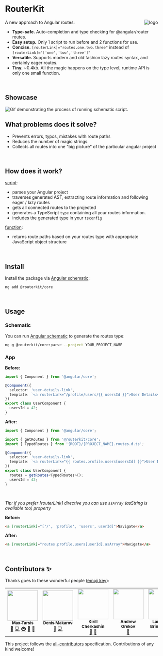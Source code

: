 # RouterKit

<a href="https://routeshub.gitbook.io/docs"><img src="https://raw.githubusercontent.com/retarsis/routerkit/master/assets/logo.png" align="right" alt="logo" /></a>

A new approach to Angular routes:

- **Type-safe.** Auto-completion and type checking for @angular/router routes.
- **Easy setup.** Only 1 script to run before and 2 functions for use.
- **Concise.** `[routerLink]="routes.one.two.three"` instead of `[routerLink]="['one','two','three']"`
- **Versatile.** Supports modern and old fashion lazy routes syntax, and certainly eager routes.
- **Tiny.** ~0.4kb. All the magic happens on the type level, runtime API is only one small function.

<br/>

## Showcase

<img src="https://raw.githubusercontent.com/retarsis/routerkit/master/assets/concise.gif" alt="Gif demonstrating the process of running schematic script." align="center">

<br/>

## What problems does it solve?

- Prevents errors, typos, mistakes with route paths
- Reduces the number of magic strings
- Collects all routes into one "big picture" of the particular angular project

<br/>

## How does it work?

[script](https://github.com/retarsis/routerkit/blob/master/package/src/parse/index.ts):

- parses your Angular project
- traverses generated AST, extracting route information and following eager / lazy routes
- gets all connected routes to the projected
- generates a TypeScript `type` containing all your routes information.
- includes the generated type in your `tsconfig`

[function](https://github.com/retarsis/routerkit/blob/1e9e55c8e66b44a1ac1d841a0f5aacc3d28b2989/package/src/core/getRoutes.ts#L1):

- returns route paths based on your routes type with appropriate JavaScript object structure

<br/>

## Install

Install the package via [Angular schematic](https://angular.io/guide/schematics-for-libraries):

```sh
ng add @routerkit/core
```

<br/>

## Usage

### Schematic

You can run [Angular schematic](https://angular.io/guide/schematics) to generate the routes type:

```sh
ng g @routerkit/core:parse --project YOUR_PROJECT_NAME
```

### App

**Before:**

```typescript
import { Component } from '@angular/core';

@Component({
  selector: 'user-details-link',
  template: `<a routerLink="/profile/users/{{ usersId }}">User Details</a>`
})
export class UserComponent {
  usersId = 42;
}
```

**After:**

```typescript
import { Component } from '@angular/core';

import { getRoutes } from '@routerkit/core';
import { TypedRoutes } from '{ROOT}/{PROJECT_NAME}.routes.d.ts';

@Component({
  selector: 'user-details-link',
  template: `<a routerLink="{{ routes.profile.users[usersId] }}">User Details</a>`
})
export class UserComponent {
  routes = getRoutes<TypedRoutes>();
  usersId = 42;
}
```

<br/>

_Tip: if you prefer [routerLink] directive you can use `asArray` (asString is available too) property_

**Before:**

```html
<a [routerLink]="['/', 'profile', 'users', userId]">Navigate</a>
```

**After:**

```html
<a [routerLink]="routes.profile.users[userId].asArray">Navigate</a>
```

<br/>

## Contributors ✨

Thanks goes to these wonderful people ([emoji key](https://allcontributors.org/docs/en/emoji-key)):

<!-- ALL-CONTRIBUTORS-LIST:START - Do not remove or modify this section -->
<!-- prettier-ignore-start -->
<!-- markdownlint-disable -->
<table>
  <tr>
    <td align="center"><a href="https://github.com/retarsis"><img src="https://avatars1.githubusercontent.com/u/21989873?v=4?s=100" width="100px;" alt=""/><br /><sub><b>Max Tarsis</b></sub></a><br /><a href="#ideas-retarsis" title="Ideas, Planning, & Feedback">🤔</a> <a href="https://github.com/retarsis/routerkit/commits?author=retarsis" title="Code">💻</a> <a href="#infra-retarsis" title="Infrastructure (Hosting, Build-Tools, etc)">🚇</a> <a href="https://github.com/retarsis/routerkit/commits?author=retarsis" title="Documentation">📖</a> <a href="#projectManagement-retarsis" title="Project Management">📆</a></td>
    <td align="center"><a href="https://github.com/limitofzero"><img src="https://avatars1.githubusercontent.com/u/16196664?v=4?s=100" width="100px;" alt=""/><br /><sub><b>Denis Makarov</b></sub></a><br /><a href="#ideas-limitofzero" title="Ideas, Planning, & Feedback">🤔</a> <a href="https://github.com/retarsis/routerkit/commits?author=limitofzero" title="Code">💻</a></td>
    <td align="center"><a href="https://twitter.com/kirjs"><img src="https://avatars0.githubusercontent.com/u/2545357?v=4?s=100" width="100px;" alt=""/><br /><sub><b>Kirill Cherkashin</b></sub></a><br /><a href="#ideas-kirjs" title="Ideas, Planning, & Feedback">🤔</a> <a href="https://github.com/retarsis/routerkit/commits?author=kirjs" title="Documentation">📖</a></td>
    <td align="center"><a href="https://thekiba.io/"><img src="https://avatars0.githubusercontent.com/u/1910515?v=4?s=100" width="100px;" alt=""/><br /><sub><b>Andrew Grekov</b></sub></a><br /><a href="#ideas-thekiba" title="Ideas, Planning, & Feedback">🤔</a></td>
    <td align="center"><a href="https://indepth.dev/author/layzee/"><img src="https://avatars1.githubusercontent.com/u/6364586?v=4?s=100" width="100px;" alt=""/><br /><sub><b>Lars Gyrup Brink Nielsen</b></sub></a><br /><a href="https://github.com/retarsis/routerkit/commits?author=LayZeeDK" title="Documentation">📖</a></td>
    <td align="center"><a href="https://github.com/JoepKockelkorn"><img src="https://avatars3.githubusercontent.com/u/12891645?v=4?s=100" width="100px;" alt=""/><br /><sub><b>Joep Kockelkorn</b></sub></a><br /><a href="https://github.com/retarsis/routerkit/issues?q=author%3AJoepKockelkorn" title="Bug reports">🐛</a></td>
  </tr>
</table>

<!-- markdownlint-restore -->
<!-- prettier-ignore-end -->

<!-- ALL-CONTRIBUTORS-LIST:END -->

This project follows the [all-contributors](https://github.com/all-contributors/all-contributors) specification. Contributions of any kind welcome!
